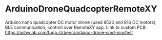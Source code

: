 # ArduinoDroneQuadcopterRemoteXY
Arduino nano quadcopter DC motor drone (used 8520 and 816 DC motors), BLE communication, controll over RemoteXY app.
Link to custom PCB: https://oshwlab.com/tugo.strbenc/arduino-drone-smd-mosfest

